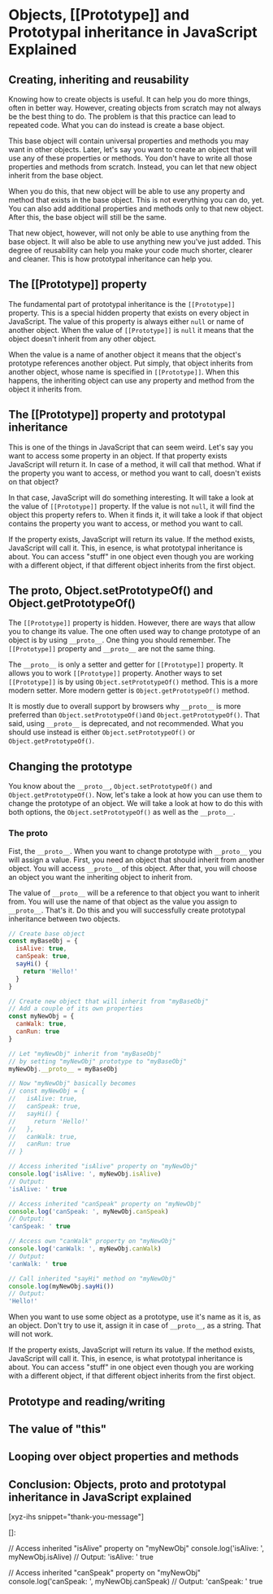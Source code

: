 # Objects, [[Prototype]] and Prototypal inheritance in JavaScript Explained
<!--more-->
<!--
Table of Contents:
## h2
### h3
### h3
## h2
## Conclusion: [...] ...
-->

## Creating, inheriting and reusability

Knowing how to create objects is useful. It can help you do more things, often in better way. However, creating objects from scratch may not always be the best thing to do. The problem is that this practice can lead to repeated code. What you can do instead is create a base object.

This base object will contain universal properties and methods you may want in other objects. Later, let's say you want to create an object that will use any of these properties or methods. You don't have to write all those properties and methods from scratch. Instead, you can let that new object inherit from the base object.

When you do this, that new object will be able to use any property and method that exists in the base object. This is not everything you can do, yet. You can also add additional properties and methods only to that new object. After this, the base object will still be the same.

That new object, however, will not only be able to use anything from the base object. It will also be able to use anything new you've just added. This degree of reusability can help you make your code much shorter, clearer and cleaner. This is how prototypal inheritance can help you.

## The [[Prototype]] property

The fundamental part of prototypal inheritance is the `[[Prototype]]` property. This is a special hidden property that exists on every object in JavaScript. The value of this property is always either `null` or name of another object. When the value of `[[Prototype]]` is `null` it means that the object doesn't inherit from any other object.

When the value is a name of another object it means that the object's prototype references another object. Put simply, that object inherits from another object, whose name is specified in `[[Prototype]]`. When this happens, the inheriting object can use any property and method from the object it inherits from.

## The [[Prototype]] property and prototypal inheritance

This is one of the things in JavaScript that can seem weird. Let's say you want to access some property in an object. If that property exists JavaScript will return it. In case of a method, it will call that method. What if the property you want to access, or method you want to call, doesn't exists on that object?

In that case, JavaScript will do something interesting. It will take a look at the value of `[[Prototype]]` property. If the value is not `null`, it will find the object this property refers to. When it finds it, it will take a look if that object contains the property you want to access, or method you want to call.

If the property exists, JavaScript will return its value. If the method exists, JavaScript will call it. This, in esence, is what prototypal inheritance is about. You can access "stuff" in one object even though you are working with a different object, if that different object inherits from the first object.

## The __proto__, Object.setPrototypeOf() and Object.getPrototypeOf()

The `[[Prototype]]` property is hidden. However, there are ways that allow you to change its value. The one often used way to change prototype of an object is by using `__proto__`. One thing you should remember. The `[[Prototype]]` property and `__proto__` are not the same thing.

The `__proto__` is only a setter and getter for `[[Prototype]]` property. It allows you to work `[[Prototype]]` property. Another ways to set `[[Prototype]]` is by using `Object.setPrototypeOf()` method. This is a more modern setter. More modern getter is `Object.getPrototypeOf()` method.

It is mostly due to overall support by browsers why `__proto__` is more preferred than `Object.setPrototypeOf()`and `Object.getPrototypeOf()`. That said, using `__proto__` is deprecated, and not recommended. What you should use instead is either `Object.setPrototypeOf()` or `Object.getPrototypeOf()`.

## Changing the prototype

You know about the `__proto__`, `Object.setPrototypeOf()` and `Object.getPrototypeOf()`. Now, let's take a look at how you can use them to change the prototype of an object. We will take a look at how to do this with both options, the  `Object.setPrototypeOf()` as well as the `__proto__`.

### The __proto__

Fist, the `__proto__`. When you want to change prototype with `__proto__` you will assign a value. First, you need an object that should inherit from another object. You will access `__proto__` of this object. After that, you will choose an object you want the inheriting object to inherit from.

The value of `__proto__` will be a reference to that object you want to inherit from. You will use the name of that object as the value you assign to `__proto__`. That's it. Do this and you will successfully create prototypal inheritance between two objects.

```JavaScript
// Create base object
const myBaseObj = {
  isAlive: true,
  canSpeak: true,
  sayHi() {
    return 'Hello!'
  }
}

// Create new object that will inherit from "myBaseObj"
// Add a couple of its own properties
const myNewObj = {
  canWalk: true,
  canRun: true
}

// Let "myNewObj" inherit from "myBaseObj"
// by setting "myNewObj" prototype to "myBaseObj"
myNewObj.__proto__ = myBaseObj

// Now "myNewObj" basically becomes
// const myNewObj = {
//   isAlive: true,
//   canSpeak: true,
//   sayHi() {
//     return 'Hello!'
//   },
//   canWalk: true,
//   canRun: true
// }

// Access inherited "isAlive" property on "myNewObj"
console.log('isAlive: ', myNewObj.isAlive)
// Output:
'isAlive: ' true

// Access inherited "canSpeak" property on "myNewObj"
console.log('canSpeak: ', myNewObj.canSpeak)
// Output:
'canSpeak: ' true

// Access own "canWalk" property on "myNewObj"
console.log('canWalk: ', myNewObj.canWalk)
// Output:
'canWalk: ' true

// Call inherited "sayHi" method on "myNewObj"
console.log(myNewObj.sayHi())
// Output:
'Hello!'
```

When you want to use some object as a prototype, use it's name as it is, as an object. Don't try to use it, assign it in case of `__proto__`, as a string. That will not work.

If the property exists, JavaScript will return its value. If the method exists, JavaScript will call it. This, in esence, is what prototypal inheritance is about. You can access "stuff" in one object even though you are working with a different object, if that different object inherits from the first object.
## Prototype and reading/writing

## The value of "this"

## Looping over object properties and methods

## Conclusion: Objects, __proto__ and prototypal inheritance in JavaScript explained

[xyz-ihs snippet="thank-you-message"]

<!-- ### Links -->
[]:

<!--
### Meta:
-
-->

<!--
### Keywords:
-
-->

<!--
### Resources:
- https://javascript.info/prototype-inheritance
- https://blog.alexdevero.com/javascript-objects-pt2/#looping-over-javascript-objects
- https://developer.mozilla.org/en-US/docs/Web/JavaScript/Inheritance_and_the_prototype_chain
-->
// Access inherited "isAlive" property on "myNewObj"
console.log('isAlive: ', myNewObj.isAlive)
// Output:
'isAlive: ' true

// Access inherited "canSpeak" property on "myNewObj"
console.log('canSpeak: ', myNewObj.canSpeak)
// Output:
'canSpeak: ' true
